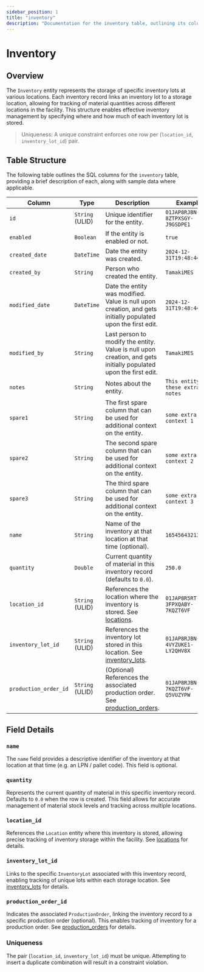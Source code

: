 ```yaml
---
sidebar_position: 1
title: "inventory"
description: "Documentation for the inventory table, outlining its columns and structure."
---
```


# Inventory

## Overview

The `Inventory` entity represents the storage of specific inventory lots at various locations. Each inventory
record links an inventory lot to a storage location, allowing for tracking of material quantities across different
locations in the facility. This structure enables effective inventory management by specifying where and how much of
each inventory lot is stored.

> Uniqueness: A unique constraint enforces one row per (`location_id`, `inventory_lot_id`) pair.

## Table Structure

The following table outlines the SQL columns for the `inventory` table, providing a brief description of each,
along with sample data where applicable.

| Column                | Type            | Description                                                                                                      | Example                             |
|-----------------------|-----------------|------------------------------------------------------------------------------------------------------------------|-------------------------------------|
| `id`                  | `String` (ULID) | Unique identifier for the entity.                                                                                | `01JAP8RJBN-8ZTPXSGY-J9GSDPE1`      |
| `enabled`             | `Boolean`       | If the entity is enabled or not.                                                                                 | `true`                              |
| `created_date`        | `DateTime`      | Date the entity was created.                                                                                     | `2024-12-31T19:48:44Z`              |
| `created_by`          | `String`        | Person who created the entity.                                                                                   | `TamakiMES`                         |
| `modified_date`       | `DateTime`      | Date the entity was modified. Value is null upon creation, and gets initially populated upon the first edit.     | `2024-12-31T19:48:44Z`              |
| `modified_by`         | `String`        | Last person to modify the entity. Value is null upon creation, and gets initially populated upon the first edit. | `TamakiMES`                         |
| `notes`               | `String`        | Notes about the entity.                                                                                          | `This entity has these extra notes` |
| `spare1`              | `String`        | The first spare column that can be used for additional context on the entity.                                    | `some extra context 1`              |
| `spare2`              | `String`        | The second spare column that can be used for additional context on the entity.                                   | `some extra context 2`              |
| `spare3`              | `String`        | The third spare column that can be used for additional context on the entity.                                    | `some extra context 3`              |
| `name`                | `String`        | Name of the inventory at that location at that time (optional).                                               | `165456432135659`                   |
| `quantity`            | `Double`        | Current quantity of material in this inventory record (defaults to `0.0`).                                    | `250.0`                             |
| `location_id`         | `String` (ULID) | References the location where the inventory is stored. See [locations](../location-model/location).           | `01JAP8R5RT-3FPXQABY-7KQZT6VF`      |
| `inventory_lot_id`    | `String` (ULID) | References the inventory lot stored in this location. See [inventory_lots](../inventory-model/inventory-lot). | `01JAP8RJBN-4VYZUKE1-LY2QHV8X`      |
| `production_order_id` | `String` (ULID) | (Optional) References the associated production order. See [production_orders](../production-order-model/production-order). | `01JAP8RJBN-7KQZT6VF-Q5VUZYPW`      |

## Field Details

### `name`

The `name` field provides a descriptive identifier of the inventory at that location at that time (e.g. an LPN / pallet code). This field is optional.

### `quantity`

Represents the current quantity of material in this specific inventory record. Defaults to `0.0` when the row is created.
This field allows for accurate management of material stock levels and tracking across multiple locations.

### `location_id`

References the `Location` entity where this inventory is stored, allowing precise tracking of inventory storage within
the facility.
See [locations](../location-model/location) for details.

### `inventory_lot_id`

Links to the specific `InventoryLot` associated with this inventory record, enabling tracking of unique lots within each
storage location.
See [inventory_lots](../inventory-model/inventory-lot) for details.

### `production_order_id`

Indicates the associated `ProductionOrder`, linking the inventory record to a specific production order (optional). This enables tracking
of inventory for a production order.
See [production_orders](../production-order-model/production-order) for details.

### Uniqueness

The pair (`location_id`, `inventory_lot_id`) must be unique. Attempting to insert a duplicate combination will result in a constraint violation.
